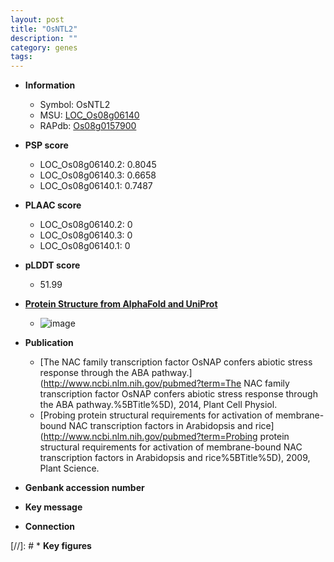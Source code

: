 ```yaml
---
layout: post
title: "OsNTL2"
description: ""
category: genes
tags: 
---
```


* **Information**  
    + Symbol: OsNTL2  
    + MSU: [LOC_Os08g06140](http://rice.plantbiology.msu.edu/cgi-bin/ORF_infopage.cgi?orf=LOC_Os08g06140)  
    + RAPdb: [Os08g0157900](http://rapdb.dna.affrc.go.jp/viewer/gbrowse_details/irgsp1?name=Os08g0157900)  

* **PSP score**  
    + LOC_Os08g06140.2: 0.8045 
    + LOC_Os08g06140.3: 0.6658 
    + LOC_Os08g06140.1: 0.7487 

* **PLAAC score**  
    + LOC_Os08g06140.2: 0 
    + LOC_Os08g06140.3: 0 
    + LOC_Os08g06140.1: 0 

* **pLDDT score**
    + 51.99

* **[Protein Structure from AlphaFold and UniProt](https://www.uniprot.org/uniprotkb/Q7EZD3/entry#structure)**
    + ![image](https://ricepsp.github.io/images/Q7/AF-Q7EZD3-F1.png)

* **Publication**  
    + [The NAC family transcription factor OsNAP confers abiotic stress response through the ABA pathway.](http://www.ncbi.nlm.nih.gov/pubmed?term=The NAC family transcription factor OsNAP confers abiotic stress response through the ABA pathway.%5BTitle%5D), 2014, Plant Cell Physiol.
    + [Probing protein structural requirements for activation of membrane-bound NAC transcription factors in Arabidopsis and rice](http://www.ncbi.nlm.nih.gov/pubmed?term=Probing protein structural requirements for activation of membrane-bound NAC transcription factors in Arabidopsis and rice%5BTitle%5D), 2009, Plant Science.

* **Genbank accession number**  

* **Key message**  

* **Connection**  

[//]: # * **Key figures**  


